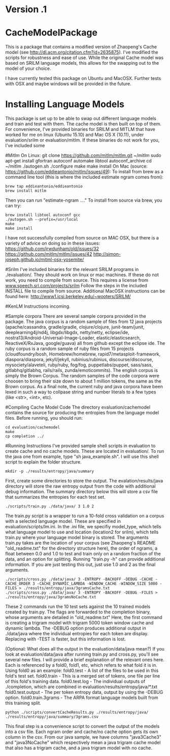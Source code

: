 # Version .1
# CacheModelPackage
This is a package that contains a modified version of Zhaopeng's Cache model
(see http://dl.acm.org/citation.cfm?id=2635875).  I've modified the scripts
for robustness and ease of use.  While the original Cache model was based
on SRILM language models, this allows for the swapping out to the model of your
choice.

I have currently tested this package on Ubuntu and MacOSX.  Further tests with OSX and
maybe windows will be provided in the future.

# Installing Language Models

This package is set up to be able to swap out different language models and train and test with them.  The cache model is then built on top of them. For convenience, I've provided binaries for SRILM and MITLM that have worked for me on linux (Ubuntu 15.10) and Mac OS X (10.11), under evaluation/srilm or evaluation/mitlm.  If these binaries do not work for you, I've 
included some 

#Mitlm
On Linux:
    git clone https://github.com/mitlm/mitlm.git ~/mitlm
    sudo apt-get install gfortran autoconf automake libtool autoconf_archive
    cd ~/mitlm
    ./autogen.sh
    ./configure
    make
    make install
On Mac (source: https://github.com/eddieantonio/mitlm/issues/49):
To install from brew as a command line tool (this is where the included estimate ngram comes from):

    brew tap eddieantonio/eddieantonio
    brew install mitlm

Then you can run "estimate-ngram ...."
To install from source via brew, you can try:

    brew install libtool autoconf gcc
    ./autogen.sh --prefix=/usr/local
    make
    make install

I have not successfully compiled from source on MAC OSX, but there is a variety of advice on doing so in these issues:
https://github.com/jrwdunham/old/issues/32
https://github.com/mitlm/mitlm/issues/42
http://simon-joseph.github.io/mitml-osx-yosemite/


#Srilm
I've included binaries for the relevant SRILM programs in ./evaluation/.  They should work on linux or mac machines. 
If these do not work, you need to compile from source.  This requires a license from www.speech.sri.com/projects/srilm
Follow the steps in the included INSTALL file to compile from source.  Additional MacOSX instructions can be found here:
http://www1.icsi.berkeley.edu/~wooters/SRILM/

#KenLM
Instructions incoming.

#Sample corpora
There are several sample corpora provided in the package.  The java corpus is a 
random sample of files from 12 java projects (apache/cassandra, gradle/gradle,
clojure/clojure, junit-team/junit, deeplearning4j/nd4j, libgdx/libgdx, 
netty/netty, eclipse/ide, nostra13/Android-Universal-Image-Loader, 
elastic/elasticsearch, ReactiveX/RxJava, google/guava) all from github except
the eclipse ide.  The ruby corpus is a random sample of ruby files from 15
projects (cloudfoundry/bosh, Homebrew/homebrew, rapid7/metasploit-framework, 
diaspora/diaspora, jekyll/jekyll, rubinius/rubinius, discourse/discourse, 
mysociety/alaveteli, ruby/ruby, fog/fog, puppetlabs/puppet, sass/sass, 
gitlabhq/gitlabhq, rails/rails, zunda/emoticommits).  The english corpus is 
simply the Brown Corpus.  The random samples of the code corpora were choosen
to bring their size down to about 1 million tokens, the same as the Brown corpus.
As a final note, the current ruby and java corpora have been lexed in such a 
way to collpase string and number literals to a few types (like &lt;str&gt;, &lt;int&gt;, 
etc).


#Compiling Cache Model Code
The directory evaluation/cachemodel contains the source for producing the entropies
from the language model files.  Before running, you should run:

    cd evaluation/cachemodel
    make
    cp completion ../

#Running Instructions
I've provided sample shell scripts in evaluation to create cache and no cache models.  These are located in evaluation/.  To run the java one from example, 
type "sh java_example.sh".  I will use this shell script to explain the folder
structure.

    mkdir -p ./results/entropy/java/summary

First, create some directories to store the output. The evalation/results/java directory will store the raw entropy output from the code with additional debug
information.  The summary directory below this will store a csv file that 
summarizes the entropies for each test set.

    ./scripts/train.py ./data/java/ 3 1.0 2

The train.py script is a wrapper to run a 10-fold cross validation on a corpus 
with a selected language model.  These are specified in evaluation/scripts/lm.ini.
In the .ini file, we specifiy model_type, which tells what language model to use
and location (location2 for srilm), which tells train.py where your language model
binary is stored.  The arguments train.py takes are the location of your corpus
(see Zhaopeng's README "old_readme.txt" for the directory structure here),
the order of ngrams, a float between 0.0 and 1.0 to test and train only on a random
fraction of the data, and an option for splitting.  Running "train.py -h" can 
provide additional information.  If you are just testing this out, just use 1.0 
and 2 as the final arguments.

    ./scripts/cross.py ./data/java/ 3 -ENTROPY -BACKOFF -DEBUG -CACHE -CACHE_ORDER 3 -CACHE_DYNAMIC_LAMBDA -WINDOW_CACHE -WINDOW_SIZE 5000 -FILES > ./results/entropy/java/3gramsCache.txt
    ./scripts/cross.py ./data/java/ 3 -ENTROPY -BACKOFF -DEBUG -FILES > ./results/entropy/java/3gramsNoCache.txt

These 2 commands run the 10 test sets against the 10 trained models created by 
train.py. The flags are forwarded to the completion binary, whose arguments are
detailed in "old_readme.txt"  Here, the first command is creating a trigram model
with trigram 5000 token window cache and dynamic lambda.  The -DEBUG option
produces additional output in ./data/java where the individual entropies for each
token are display.  Replacing with -TEST is faster, but this information is lost.

(Optional: What does all the output in the evaluation/data/java mean?)
If you look at evaluation/data/java after running train.py and cross.py, you'll 
see several new files.  I will provide a brief explanation of the relevant ones 
here.  Each is referenced by a fold0, fold1, etc, which refers to what fold it is 
in.  Using fold0 as an example:
fold0.test - A list of the files to be used in this fold's test set.
fold0.train - This is a merged set of tokens, one file per line of this fold's training data.
fold0.test.log - The individual outputs of ./completion, which are combined in
evaluation/results/entropy/java/*.txt
fold0.test.output - The per token entropy data, output by using the -DEBUG option.
fold0.train.3grams - The ARPA format language models built from this training 
split.


    python ./scripts/convertCacheResults.py ./results/entropy/java/ ./results/entropy/java/summary/3grams.csv

This final step is a convenience script to convert the output of the models into a
csv file. Each ngram order and cache/no cache option gets its own column in the 
csv. From our java sample, we have columns "java3Cache3" and "java3NoCache" which
respectively mean a java trigram cache model that also has a trigram cache, and a
java trigram model with no cache.